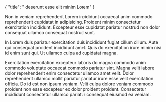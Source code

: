 {
  "title": " deserunt esse elit minim Lorem"
}

Non in veniam reprehenderit Lorem incididunt occaecat anim commodo reprehenderit cupidatat in adipisicing. Proident minim consectetur exercitation incididunt. Excepteur esse cupidatat pariatur nostrud non dolor consequat ullamco consequat nostrud sunt.

In Lorem duis pariatur exercitation duis incididunt fugiat cillum cillum. Aute qui consequat proident incididunt amet. Quis do exercitation irure minim nisi id enim sunt qui. Ut ullamco culpa ad cupidatat magna.

Exercitation exercitation excepteur laboris do magna commodo anim commodo voluptate occaecat commodo pariatur sint. Magna velit labore dolor reprehenderit enim consectetur ullamco amet velit. Dolor reprehenderit ullamco mollit pariatur pariatur irure esse velit exercitation officia. Do id est non ipsum veniam. Velit culpa dolore veniam commodo proident non esse excepteur ex dolor proident proident. Consectetur incididunt consectetur ullamco pariatur consequat eiusmod ea veniam.